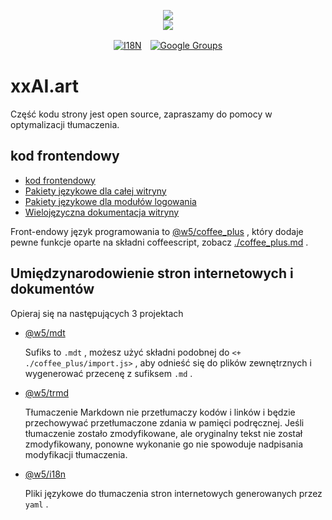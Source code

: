 <p align="center"><a href="https://xxai.art"><img src="https://cdn.jsdelivr.net/gh/xxai-art/doc/logo.svg"/></a><br/><a href="https://xxai.art"><img src="https://cdn.jsdelivr.net/gh/xxai-art/doc/xxai.svg"/></a></p><p align="center"><a href="https://github.com/xxai-art/doc#readme"><img alt="I18N" src="https://cdn.jsdelivr.net/gh/wactax/img/t.svg"/></a>　<a href="https://groups.google.com/u/0/g/xxai-art"><img alt="Google Groups" src="https://cdn.jsdelivr.net/gh/wactax/img/g-groups.svg"/></a></p>

# xxAI.art

Część kodu strony jest open source, zapraszamy do pomocy w optymalizacji tłumaczenia.

## kod frontendowy

* [kod frontendowy](https://github.com/xxai-art/web)
* [Pakiety językowe dla całej witryny](https://github.com/xxai-art/web/tree/main/i18n)
* [Pakiety językowe dla modułów logowania](https://github.com/wacpkg/user/tree/main/ui.i18n)
* [Wielojęzyczna dokumentacja witryny](https://github.com/xxai-doc)

Front-endowy język programowania to [@w5/coffee_plus](http://npmjs.com/@w5/coffee_plus) , który dodaje pewne funkcje oparte na składni coffeescript, zobacz [./coffee_plus.md](./coffee_plus.md) .

## Umiędzynarodowienie stron internetowych i dokumentów

Opieraj się na następujących 3 projektach

* [@w5/mdt](https://www.npmjs.com/package/@w5/mdt)

  Sufiks to `.mdt` , możesz użyć składni podobnej do `<+ ./coffee_plus/import.js>` , aby odnieść się do plików zewnętrznych i wygenerować przecenę z sufiksem `.md` .

* [@w5/trmd](https://www.npmjs.com/package/@w5/trmd)

  Tłumaczenie Markdown nie przetłumaczy kodów i linków i będzie przechowywać przetłumaczone zdania w pamięci podręcznej. Jeśli tłumaczenie zostało zmodyfikowane, ale oryginalny tekst nie został zmodyfikowany, ponowne wykonanie go nie spowoduje nadpisania modyfikacji tłumaczenia.

* [@w5/i18n](https://www.npmjs.com/package/@w5/i18n)

  Pliki językowe do tłumaczenia stron internetowych generowanych przez `yaml` .
